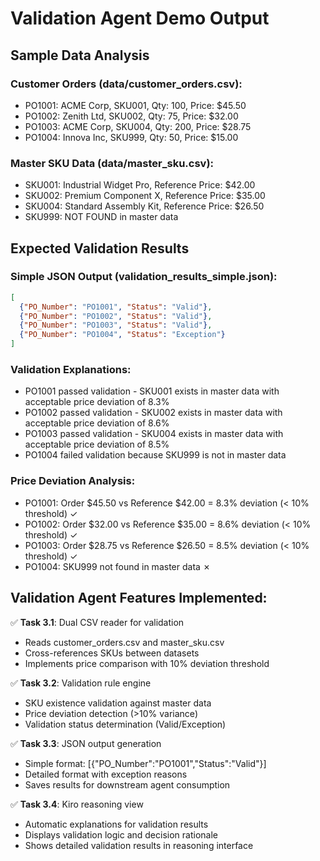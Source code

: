 # Validation Agent Demo Output

## Sample Data Analysis

### Customer Orders (data/customer_orders.csv):
- PO1001: ACME Corp, SKU001, Qty: 100, Price: $45.50
- PO1002: Zenith Ltd, SKU002, Qty: 75, Price: $32.00  
- PO1003: ACME Corp, SKU004, Qty: 200, Price: $28.75
- PO1004: Innova Inc, SKU999, Qty: 50, Price: $15.00

### Master SKU Data (data/master_sku.csv):
- SKU001: Industrial Widget Pro, Reference Price: $42.00
- SKU002: Premium Component X, Reference Price: $35.00
- SKU004: Standard Assembly Kit, Reference Price: $26.50
- SKU999: NOT FOUND in master data

## Expected Validation Results

### Simple JSON Output (validation_results_simple.json):
```json
[
  {"PO_Number": "PO1001", "Status": "Valid"},
  {"PO_Number": "PO1002", "Status": "Valid"},
  {"PO_Number": "PO1003", "Status": "Valid"},
  {"PO_Number": "PO1004", "Status": "Exception"}
]
```

### Validation Explanations:
- PO1001 passed validation - SKU001 exists in master data with acceptable price deviation of 8.3%
- PO1002 passed validation - SKU002 exists in master data with acceptable price deviation of 8.6%
- PO1003 passed validation - SKU004 exists in master data with acceptable price deviation of 8.5%
- PO1004 failed validation because SKU999 is not in master data

### Price Deviation Analysis:
- PO1001: Order $45.50 vs Reference $42.00 = 8.3% deviation (< 10% threshold) ✓
- PO1002: Order $32.00 vs Reference $35.00 = 8.6% deviation (< 10% threshold) ✓
- PO1003: Order $28.75 vs Reference $26.50 = 8.5% deviation (< 10% threshold) ✓
- PO1004: SKU999 not found in master data ✗

## Validation Agent Features Implemented:

✅ **Task 3.1**: Dual CSV reader for validation
- Reads customer_orders.csv and master_sku.csv
- Cross-references SKUs between datasets
- Implements price comparison with 10% deviation threshold

✅ **Task 3.2**: Validation rule engine
- SKU existence validation against master data
- Price deviation detection (>10% variance)
- Validation status determination (Valid/Exception)

✅ **Task 3.3**: JSON output generation
- Simple format: [{"PO_Number":"PO1001","Status":"Valid"}]
- Detailed format with exception reasons
- Saves results for downstream agent consumption

✅ **Task 3.4**: Kiro reasoning view
- Automatic explanations for validation results
- Displays validation logic and decision rationale
- Shows detailed validation results in reasoning interface
